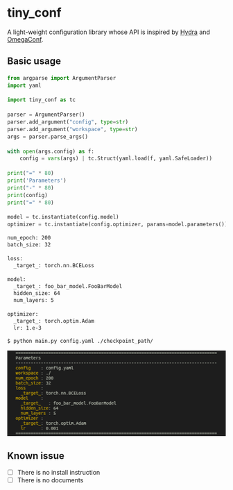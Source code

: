 # tiny_conf
A light-weight configuration library whose API is inspired by [Hydra](https://github.com/facebookresearch/hydra) and [OmegaConf](https://github.com/omry/omegaconf).
## Basic usage
```python:main.py
from argparse import ArgumentParser
import yaml

import tiny_conf as tc

parser = ArgumentParser()
parser.add_argument("config", type=str)
parser.add_argument("workspace", type=str)
args = parser.parse_args()

with open(args.config) as f:    
    config = vars(args) | tc.Struct(yaml.load(f, yaml.SafeLoader))

print("=" * 80)
print('Parameters')
print("-" * 80)
print(config)
print("=" * 80)

model = tc.instantiate(config.model)
optimizer = tc.instantiate(config.optimizer, params=model.parameters())

```
```yaml:config.ymal
num_epoch: 200
batch_size: 32

loss:
  _target_: torch.nn.BCELoss

model:
  _target_: foo_bar_model.FooBarModel
  hidden_size: 64
  num_layers: 5

optimizer:
  _target_: torch.optim.Adam
  lr: 1.e-3
```

```sh
$ python main.py config.yaml ./checkpoint_path/
```
<img src="assets/print_result.png" width=512>

## Known issue
* [ ] There is no install instruction 
* [ ] There is no documents
